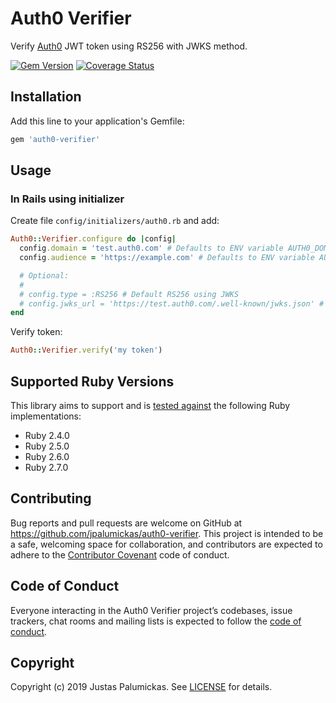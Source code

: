 # Auth0 Verifier

Verify [Auth0][auth0] JWT token using RS256 with JWKS method.

[![Gem Version](https://img.shields.io/gem/v/auth0-verifier.svg?style=flat-square)][rubygems]
[![Coverage Status](https://img.shields.io/codecov/c/github/jpalumickas/mailerlite-ruby?style=flat-square)][codecov]

## Installation

Add this line to your application's Gemfile:

```ruby
gem 'auth0-verifier'
```

## Usage

### In Rails using initializer

Create file `config/initializers/auth0.rb` and add:

```rb
Auth0::Verifier.configure do |config|
  config.domain = 'test.auth0.com' # Defaults to ENV variable AUTH0_DOMAIN
  config.audience = 'https://example.com' # Defaults to ENV variable AUTH0_AUDIENCE

  # Optional:
  #
  # config.type = :RS256 # Default RS256 using JWKS
  # config.jwks_url = 'https://test.auth0.com/.well-known/jwks.json' # Defaults to domain
end

```


Verify token:

```rb
Auth0::Verifier.verify('my token')

```

## Supported Ruby Versions

This library aims to support and is [tested against][github_actions] the following Ruby
implementations:

* Ruby 2.4.0
* Ruby 2.5.0
* Ruby 2.6.0
* Ruby 2.7.0

## Contributing

Bug reports and pull requests are welcome on GitHub at https://github.com/jpalumickas/auth0-verifier. This project is intended to be a safe, welcoming space for collaboration, and contributors are expected to adhere to the [Contributor Covenant](http://contributor-covenant.org) code of conduct.


## Code of Conduct

Everyone interacting in the Auth0 Verifier project’s codebases, issue trackers, chat rooms and mailing lists is expected to follow the [code of conduct](https://github.com/jpalumickas/auth0-verifier/blob/master/CODE_OF_CONDUCT.md).

## Copyright
Copyright (c) 2019 Justas Palumickas. See [LICENSE][license] for details.

[rubygems]: https://rubygems.org/gems/auth0-verifier
[codecov]: https://codecov.io/gh/jpalumickas/auth0-verifier
[github_actions]: https://github.com/jpalumickas/auth0-verifier/actions

[license]: https://raw.githubusercontent.com/jpalumickas/auth0-verifie/master/LICENSE
[auth0]: https://auth0.com
